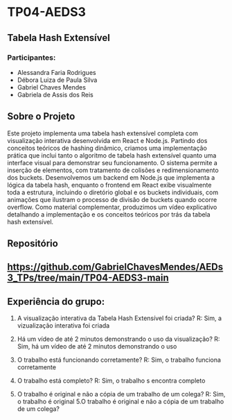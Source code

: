 # TP04-AEDS3
## Tabela Hash Extensível

### Participantes:
- Alessandra Faria Rodrigues
- Débora Luiza de Paula Silva
- Gabriel Chaves Mendes
- Gabriela de Assis dos Reis

## Sobre o Projeto
Este projeto implementa uma tabela hash extensível completa com visualização interativa desenvolvida em React e Node.js. Partindo dos conceitos teóricos de hashing dinâmico, criamos uma implementação prática que inclui tanto o algoritmo de tabela hash extensível quanto uma interface visual para demonstrar seu funcionamento. O sistema permite a inserção de elementos, com tratamento de colisões e redimensionamento dos buckets. Desenvolvemos um backend em Node.js que implementa a lógica da tabela hash, enquanto o frontend em React exibe visualmente toda a estrutura, incluindo o diretório global e os buckets individuais, com animações que ilustram o processo de divisão de buckets quando ocorre overflow. Como material complementar, produzimos um vídeo explicativo detalhando a implementação e os conceitos teóricos por trás da tabela hash extensível.

## Repositório
## https://github.com/GabrielChavesMendes/AEDs3_TPs/tree/main/TP04-AEDS3-main

## Experiência do grupo:
1. A visualização interativa da Tabela Hash Extensível foi criada?
R: Sim, a vizualização interativa foi criada

2. Há um vídeo de até 2 minutos demonstrando o uso da visualização?
R: Sim, há um vídeo de até 2 minutos demonstrando o uso

3. O trabalho está funcionando corretamente?
R: Sim, o trabalho funciona corretamente

4. O trabalho está completo?
R: Sim, o trabalho s encontra completo

5. O trabalho é original e não a cópia de um trabalho de um colega?
R: Sim, o trabalho é original 
5.O trabalho é original e não a cópia de um trabalho de um colega?
